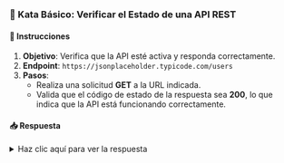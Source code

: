 <!-- markdownlint-disable -->
### **🏁 Kata Básico: Verificar el Estado de una API REST**

#### 📑 Instrucciones

1. **Objetivo**: Verifica que la API esté activa y responda correctamente.
2. **Endpoint**: `https://jsonplaceholder.typicode.com/users`
3. **Pasos**:
   - Realiza una solicitud **GET** a la URL indicada.
   - Valida que el código de estado de la respuesta sea **200**, lo que indica que la API está funcionando correctamente.

#### 📥 Respuesta

<details>
<summary>Haz clic aquí para ver la respuesta</summary>

```gherkin
Feature: Verificar respuesta de estado de la API

  Scenario: Obtener lista de usuarios
    Given url 'https://jsonplaceholder.typicode.com/users'
    When method get
    Then status 200
```

</details>
